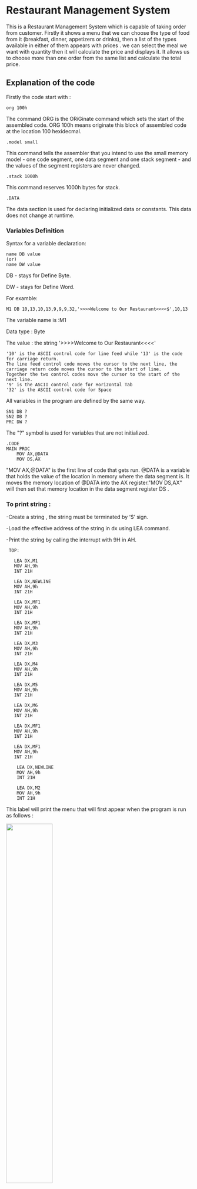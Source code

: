 # Restaurant Management System

This is a Restaurant Management System which is capable of taking order from customer. Firstly it shows a menu that we can choose the type of food from it (breakfast, dinner, appetizers or drinks), then a list of the types available in either of them appears with prices . we can select the meal we want with quantity then it will calculate the price and displays it. It allows us to choose more than one order from the same list and calculate the total price.

## Explanation of the code
 Firstly the code start with :

~~~
org 100h
~~~
The command ORG is the ORiGinate command which sets the start of the assembled code. ORG 100h means originate this block of
assembled code at the location 100 hexidecmal.
~~~
.model small
~~~
This command tells the assembler that you intend to use the small memory model - one code segment, one data segment and one stack segment - and the values of the segment registers are never changed.
~~~
.stack 1000h
~~~
This command reserves 1000h bytes for stack.
~~~
.DATA
~~~
The data section is used for declaring initialized data or constants. This data does not change at runtime.
### Variables Definition
Syntax for a variable declaration:
~~~
name DB value
(or)
name DW value
~~~
DB - stays for Define Byte.

DW - stays for Define Word.

For examble:
~~~
M1 DB 10,13,10,13,9,9,9,32,'>>>>Welcome to Our Restaurant<<<<$',10,13
~~~
The variable name is :M1

Data type : Byte

The value : the string '>>>>Welcome to Our Restaurant<<<<'
~~~
'10' is the ASCII control code for line feed while '13' is the code for carriage return.
The line feed control code moves the cursor to the next line, the carriage return code moves the cursor to the start of line. 
Together the two control codes move the cursor to the start of the next line.
'9' is the ASCII control code for Horizontal Tab
'32' is the ASCII control code for Space
~~~

All variables in the program are defined by the same way.

~~~
SN1 DB ?    
SN2 DB ?
PRC DW ? 
~~~
The "?" symbol is used  for variables that are not initialized. 
~~~
.CODE
MAIN PROC
    MOV AX,@DATA
    MOV DS,AX
~~~
 "MOV AX,@DATA" is the first line of code that gets run. @DATA is a variable that holds the value of the location in memory where the data segment is. 
 It moves the memory location of @DATA into the AX register."MOV DS,AX" will then set that memory location in the data segment register DS .
 
### To print string :
-Create a string , the string must be terminated by ‘$’ sign.

-Load the effective address of the string in dx using LEA command.

-Print the string by calling the interrupt with 9H in AH.

 ~~~ 
  TOP:
  
    LEA DX,M1
    MOV AH,9h
    INT 21H
    
    LEA DX,NEWLINE 
    MOV AH,9h
    INT 21H
    
    LEA DX,MF1
    MOV AH,9h
    INT 21H
       
    LEA DX,MF1
    MOV AH,9h
    INT 21H  
        
    LEA DX,M3
    MOV AH,9h
    INT 21H
    
    LEA DX,M4
    MOV AH,9h
    INT 21H
    
    LEA DX,M5
    MOV AH,9h
    INT 21H
    
    LEA DX,M6
    MOV AH,9h
    INT 21H
       
    LEA DX,MF1
    MOV AH,9h
    INT 21H
    
    LEA DX,MF1
    MOV AH,9h
    INT 21H
    
     LEA DX,NEWLINE
     MOV AH,9h
     INT 21H
     
     LEA DX,M2
     MOV AH,9h
     INT 21H    
 ~~~
   
This label will print the menu that will first appear when the program is run as follows :
   
<img src="https://user-images.githubusercontent.com/65913853/209343475-a8be985d-9295-49ce-8f1b-d1ffca671e05.png" width="50%">
   


To get an input from the user we use this instructions:  
 ~~~
    MOV AH,1h
    INT 21H
    MOV BH,AL
    SUB BH,48
 ~~~ 
 
 ~~~
  CMP BH,1
  JE BREATFAST
  CMP BH,2
  JE DINNER
  CMP BH,3
  JE APPETIZER
  CMP BH,4
  JE DRINKS
  LEA DX,M36
  MOV AH,9
  INT 21H      
  LEA DX,M37 
  MOV AH,9
  INT 21H
~~~
If the user enters "1" the program will jump to the BREATFAST label and show its menu , in case of "2" it will jump to the DINNER label,
in case of "3" it will jump to the APPETIZER label and show its menu, in case of "4" it will jump to the DRINKS label and show its menu. 
IF the user enters any character except these characters ,the program will show this until he enters a right character :

<img src ="https://user-images.githubusercontent.com/65913853/209344186-b1cd27df-2a5c-46e6-82f3-4f03e7480a9d.png" width="50%">



This is implemented using loop :

~~~
 EE1:
 
 loop EE1
~~~
when the user enters "1" the menu of the breakfast will appear .

this menu  was written as below :
~~~
BREAKFAST:
   
        MOV PRC,0 
        LEA DX,M7    
        MOV AH,9h
        INT 21H
        
        LEA DX,NEWLINE 
        MOV AH,9h
        INT 21H
        
        LEA DX,MF2
        MOV AH,9h
        INT 21H
               
        LEA DX,MF2
        MOV AH,9h
        INT 21H
              
        LEA DX,M8    
        MOV AH,9h
        INT 21H 
                
        LEA DX,M9  
        MOV AH,9h
        INT 21H
        
        LEA DX,M10
        MOV AH,9h          
        INT 21H 
        
        LEA DX,M11
        MOV AH,9h           
        INT 21H
                
        LEA DX,M12         
        MOV AH,9h
        INT 21H
               
        LEA DX,M13     
        MOV AH,9h
        INT 21H 
                        
        LEA DX,M14
        MOV AH,9h           
        INT 21H
                                
        LEA DX,M15        
        MOV AH,9h
        INT 21H 
        
        LEA DX,M16         
        MOV AH,9h
        INT 21H
               
        LEA DX,MF2
        MOV AH,9h
        INT 21H
        
        LEA DX,MF2
        MOV AH,9h
        INT 21H
   ~~~
        
this label will print the menu of the breakfast:

<img src="https://user-images.githubusercontent.com/65913853/209344373-f6b04685-5868-45a6-acb1-ec167c87aadb.png" width="50%">




~~~
 EE2:
        
            LEA DX,M38              
            MOV AH,9h
            INT 21H 
            MOV AH,1h
            INT 21H
            MOV BL,AL
            SUB BL,48 
            
            CMP BL,1
            JE TEN-B
            
            CMP BL,2
            JE FIFTEEN-B
            
            CMP BL,3
            JE TWINTY-B 
            
            CMP BL,4
            JE TWINTY-B
            
            CMP BL,5
            JE THIRTY-B
            
            CMP BL,6
            JE FOURTY-B
            
            CMP BL,7
            JE FIFTEEN-B
            
            CMP BL,8
            JE FIFTY-B 
            
            CMP BL,9
            JE SIXTY-B
             

~~~
 


If the user enters any character from "1" to "9", the program will jump to the price label of this order 

~~~
      TEN-B:
            
         mov BL,0Ah
                
         call Calculate             
         
         JMP REPEAT_BR
~~~                        

- mov BL,0Ah   " the price of the order is put in BL register"
- then the program will call the function "calculate" to ask for the quantity and calculate the cost 
- label  REPEAT_BR  "to ask for another order from the user"
~~~
     Calculate: 
     
        EE7:
            LEA DX,M39              
            MOV AH,9
            INT 21H 
               
            MOV AH,1
            INT 21H
        
            CMP AL,48
            JA EE8
            
            
            LEA DX,M36
            MOV AH,9
            INT 21H 
                
                
            LEA DX,M37 
            MOV AH,9
            INT 21H
            
            loop EE7
            
         EE8:  
         
            CMP AL,58
            JB Break
            
            LEA DX,M36
            MOV AH,9
            INT 21H 
                
                
            LEA DX,M37 
            MOV AH,9
            INT 21H
            
            loop EE7
        
        Break:
          
            SUB AL,48
            mov ah,00          
            
            MUL BL
            
            ADD PRC,AX
            
            ret
~~~

- firstly the program asks for the quantity 

- then check if the value that user entered is a number and higher than '0' by comparing the input ascii with the ascii codes lower than that for '1' and higher than that for '9'. if this condition isn't satisfied, it will ask for the quantity again as shown

<img src="https://user-images.githubusercontent.com/66569142/209399753-2ee3700d-059e-4750-add1-f2ada9bc605f.png" width="50%">
 
 
 
- then calculate the total price and store it in 'PRC' variable to add to it the total price of the next choice  

- then return to the price label and jump to REPEAT_BR label 

~~~
 REPEAT_BR:
        
            LEA DX,M44
            MOV AH,9h
            INT 21H
            
            MOV AH,1h
            INT 21H
            
            CMP AL,'n'
            JE PRINTE
           
            CMP AL,'N'
            JE PRINTE
            
            CMP AL,'y'
            JE EE2
           
            CMP AL,'Y'
            JE EE2
            
            LEA DX,M36
            MOV AH,9
            INT 21H 
                    
                    
            LEA DX,M37 
            MOV AH,9
            INT 21H
            
            loop REPEAT_BR    
 ~~~
- the program ask the user if he need another order
- the user must enter 'y' or 'n' only, otherwise the program will repeat the question as shown before.  
- if the user enter "y" or "Y", the label EE2 will be repeated to take the order from the user

the output will be as follow :

<img src="https://user-images.githubusercontent.com/66569142/209400248-1d8d8679-5449-47fa-af04-9d40570eac73.png" width="50%">



- if the user enter "n" or "N", the program jumps to the print function 'PRINTE' and the total price will be printed
~~~
    PRINTE:    
        
        mov bx,64h
        
        MOV AX,PRC
        
        div bl
        
        mov SN1,ah
        mov SN2,al
        
        LEA DX,M40              
        MOV AH,9
        INT 21H
        
        mov al,SN2
        
        mov bh,0ah
        
        mov cx,2h

        print:     
        
            mov bh,0ah
            
            mov ah,0
            div bh
            
            
            
            MOV DL,al
            mov dh,ah
            
            
            
            MOV AH,2
            add dl,48
            INT 21H
             
            
            MOV AH,2
            MOV DL,dh
            mov dh,0
            
            add dl,48
            
            INT 21H
             
            mov al,SN1
            
            
            loop print 
        
        ;FOR LE PRINT
        
        LEA DX,MU
        MOV AH,9
        INT 21H 
         
        EE6:
          
            ;GO BACK TO the MAIN MENU 
            
            LEA DX,M41
            MOV AH,9
            INT 21H 
              
            ;EXIT 
            
            LEA DX,M42
            MOV AH,9
            INT 21H
            
            LEA DX,M2
            MOV AH,9
            INT 21H 
            
            MOV AH,1
            INT 21H          
            SUB AL,48
            
            
            
            CMP AL,1
            JE TOP
            
            CMP AL,2
            JE EXIT 
            
            
            LEA DX,M36
            MOV AH,9
            INT 21H 
                    
                    
            LEA DX,M37 
            MOV AH,9
            INT 21H 
            loop EE6

~~~

- the way this function works is dividing the value to isolate each digit and print it by dividing the number by 100 and then by 10 assuming that the value contains up to 4 digits
- the value of PRC is put in AX regester to do the operations on it. the value at AX is divided by 100 and as default, the result is stored at AL and the reminder at AH, then these values are stored in two variables and return them back again to work on each one alone as explained and ensure that they won't be affected when printing the string "total price:".
- firstly, we will work on the result of the previous division and divide it by 10, then add 48 to the result to be the ascii code of the desired number and do that also to the reminder.
- secondly, the reminder of the first division is returned back to AL and repeat the loop "print".
- After that the user is asked if he want to return to the main menu or exit. if he entered '2', it jumps to the exit label to end the program   

the output will be as follow :

<img src="https://user-images.githubusercontent.com/66569142/209398815-c42ee795-14ee-42c8-8aa4-b445a308c948.png" width="50%">



#### NOTE:
- the steps of code in breakfast is applied also in dinner,drinks and Appetizer



